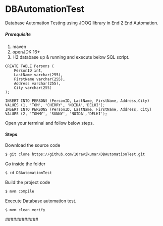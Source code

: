 # DBAutomationTest
Database Automation Testing using JOOQ library in End 2 End Automation.


##### Prerequisite
1. maven
2. openJDK 16+
3. H2 database up & running and execute below SQL script.
```
CREATE TABLE Persons (
    PersonID int,
    LastName varchar(255),
    FirstName varchar(255),
    Address varchar(255),
    City varchar(255)
);

INSERT INTO PERSONS (PersonID, LastName, FirstName, Address,City) VALUES (1, 'TOM', 'CHERRY', 'NOIDA','DELHI');
INSERT INTO PERSONS (PersonID, LastName, FirstName, Address, City) VALUES (2, 'TOMMY', 'SUNNY', 'NOIDA','DELHI');
```

Open your terminal and follow below steps.

#### Steps

Download the source code
```sh
$ git clone https://github.com/10ravikumar/DBAutomationTest.git
```
Go inside the folder
```sh
$ cd DBAutomationTest
```

Build the project code
```sh
$ mvn compile
```

Execute Database automation test.
```sh
$ mvn clean verify
```


############
